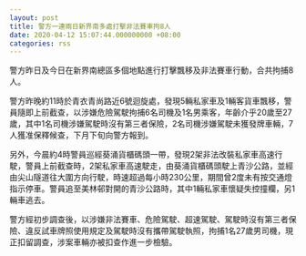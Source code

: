 ```yaml
---
layout: post
title: 警方一連兩日新界南多處打擊非法賽車拘8人
date: 2020-04-12 15:07:44.000000000 +08:00
categories: rss
---
```


警方昨日及今日在新界南總區多個地點進行打擊飄移及非法賽車行動，合共拘捕8人。

警方昨晚約11時於青衣青尚路近6號迴旋處，發現5輛私家車及1輛客貨車飄移，警員隨即上前截查，以涉嫌危險駕駛拘捕6名司機及1名男乘客，年齡介乎20歲至27歲，其中1名司機涉嫌駕駛時沒有第三者保險，2名司機涉嫌駕駛未獲發牌車輛，7人獲准保釋候查，下月下旬向警方報到。

另外，今晨約4時警員巡經葵涌貨櫃碼頭一帶，發現2架非法改裝私家車高速行駛，警員上前截查時，2架私家車高速駛走，由葵涌貨櫃碼頭駛上青沙公路，並經由尖山隧道往大圍方向行駛，時速超過每小時230公里，期間曾2度未有按交通燈指示停車。警員追至美林邨對開的青沙公路時，其中1輛私家車懷疑失控撞欄，另1輛車逃去。

警方經初步調查後，以涉嫌非法賽車、危險駕駛、超速駕駛、駕駛時沒有第三者保險、違反試車牌照使用規定及駕駛時沒有攜帶駕駛執照，拘捕1名27歲男司機，現正扣留調查，涉案車輛亦被扣查作進一步檢驗。

